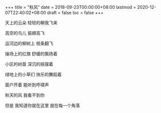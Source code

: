 +++
title = "秋风"
date = 2018-09-23T00:00:00+08:00
lastmod = 2020-12-07T22:40:02+08:00
draft = false
toc = false
+++

天上的云朵
轻轻的朝我飞来

高空的鸟儿
振翅高飞

运河边的柳树上
枝条翻飞

操场上的红旗
舒缓的飘扬着

小区的树苗
深沉的摇摆着

绿地上的小草们
快乐的舞蹈着

窗户开着
能听到呼啸声

秋天的风
我看不到你

但是
我知道你就在这里
就在每一个角落